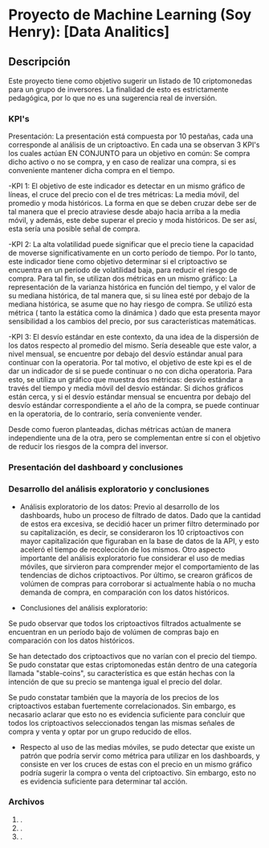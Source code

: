 # Proyecto de Machine Learning (Soy Henry): [Data Analitics]


## Descripción

  Este proyecto tiene como objetivo sugerir un listado de 10 criptomonedas para un grupo de inversores. La finalidad de esto es estrictamente pedagógica, por lo que no es una sugerencia real de inversión. 


### KPI's

Presentación: La presentación está compuesta por 10 pestañas, cada una corresponde al análisis de un criptoactivo. En cada una se observan 3 KPI's los cuales actúan EN CONJUNTO para un objetivo en común: Se compra dicho activo o no se compra, y en caso de realizar una compra, si es conveniente mantener dicha compra en el tiempo.

 -KPI 1: El objetivo de este indicador es detectar en un mismo gráfico de líneas, el cruce del precio con el de tres métricas: La media móvil, del promedio y moda históricos. La forma en que se deben cruzar debe ser de tal manera que el precio atraviese desde abajo hacia arriba a la media móvil, y además, este debe superar el precio y moda históricos. De ser así, esta sería una posible señal de compra. 

-KPI 2: La alta volatilidad puede significar que el precio tiene la capacidad de moverse significativamente en un corto período de tiempo. Por lo tanto, este indicador tiene como objetivo determinar si el criptoactivo se encuentra en un período de volatilidad baja, para reducir el riesgo de compra.
Para tal fin, se utilizan dos métricas en un mismo gráfico: La representación de la varianza histórica en función del tiempo, y el valor de su mediana histórica, de tal manera que, si su línea esté por debajo de la mediana histórica, se asume que no hay riesgo de compra. Se utilizó esta métrica ( tanto la estática como la dinámica ) dado que esta presenta mayor sensibilidad a los cambios del precio, por sus características matemáticas.

-KPI 3: El desvío estándar en este contexto, da una idea de la dispersión de los datos respecto al promedio del mismo. Sería deseable que este valor, a nivel mensual, se encuentre por debajo del desvío estándar anual para continuar con la operatoria. Por tal motivo, el objetivo de este kpi es el de dar un indicador de si se puede continuar o no con dicha operatoria. Para esto, se utiliza un gráfico que muestra dos métricas: desvío estándar a través del tiempo y media móvil del desvío estándar. Si dichos gráficos están cerca, y si el desvío estándar mensual se encuentra por debajo del desvío estándar correspondiente a el año de la compra, se puede continuar en la operatoria, de lo contrario, sería conveniente vender.

Desde como fueron planteadas, dichas métricas actúan de manera independiente una de la otra, pero se complementan entre sí con el objetivo de reducir los riesgos de la compra del inversor.

### Presentación del dashboard y conclusiones

### Desarrollo del análisis exploratorio y conclusiones

- Análisis exploratorio de los datos: Previo al desarrollo de los dashboards, hubo un proceso de filtrado de datos. Dado que la cantidad de estos era excesiva, se decidió hacer un primer filtro determinado por su capitalización, es decir, se consideraron los 10 criptoactivos con mayor capitalización que figuraban en la base de datos de la API, y esto aceleró el tiempo de recolección de los mismos. Otro aspecto importante del análisis exploratorio fue considerar el uso de medias móviles, que sirvieron para comprender mejor el comportamiento de las tendencias de dichos criptoactivos. Por último, se crearon gráficos de volúmen de compras para corroborar si actualmente había o no mucha demanda de compra, en comparación con los datos históricos.

- Conclusiones del análisis exploratorio: 

Se pudo observar que todos los criptoactivos filtrados actualmente se encuentran en un período bajo de volúmen de compras bajo en comparación con los datos históricos.

Se han detectado dos criptoactivos que no varían con el precio del tiempo. Se pudo constatar que estas criptomonedas están dentro de una categoría llamada "stable-coins", su característica es que están hechas con la intención de que su precio se mantenga igual el precio del dolar. 

Se pudo constatar también que la mayoría de los precios de los criptoactivos estaban fuertemente correlacionados. Sin embargo, es necasario aclarar que esto no es evidencia suficiente para concluir que todos los criptoactivos seleccionados tengan las mismas señales de compra y venta y optar por un grupo reducido de ellos.

- Respecto al uso de las medias móviles, se pudo detectar que existe un patrón que podría servir como métrica para utilizar en los dashboards, y consiste en ver los cruces de estas con el precio en un mismo gráfico podría sugerir la compra o venta del criptoactivo. Sin embargo, esto no es evidencia suficiente para determinar tal acción.

### Archivos

1. .
2. .
3. .

